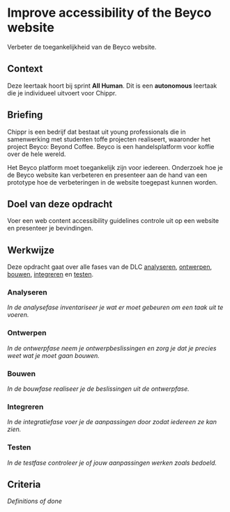 # Improve accessibility of the Beyco website
Verbeter de toegankelijkheid van de Beyco website.

## Context
Deze leertaak hoort bij sprint **All Human**. Dit is een **autonomous** leertaak die je individueel uitvoert voor Chippr.

## Briefing
Chippr is een bedrijf dat bestaat uit young professionals die in samenwerking met studenten toffe projecten realiseert, waaronder het project Beyco: Beyond Coffee. Beyco is een handelsplatform voor koffie over de hele wereld.

Het Beyco platform moet toegankelijk zijn voor iedereen. Onderzoek hoe je de Beyco website kan verbeteren en presenteer aan de hand van een prototype hoe de verbeteringen in de website toegepast kunnen worden.

## Doel van deze opdracht
Voer een web content accessibility guidelines controle uit op een website en presenteer je bevindingen.

## Werkwijze
Deze opdracht gaat over alle fases van de DLC [analyseren](#analyseren), [ontwerpen](#ontwerpen), [bouwen](#bouwen), [integreren](#integreren) en [testen](#testen).

### Analyseren
*In de analysefase inventariseer je wat er moet gebeuren om een taak uit te voeren.*

### Ontwerpen
*In de ontwerpfase neem je ontwerpbeslissingen en zorg je dat je precies weet wat je moet gaan bouwen.*

### Bouwen
*In de bouwfase realiseer je de beslissingen uit de ontwerpfase.*

### Integreren
*In de integratiefase voer je de aanpassingen door zodat iedereen ze kan zien.*

### Testen
*In de testfase controleer je of jouw aanpassingen werken zoals bedoeld.*

## Criteria
*Definitions of done*





